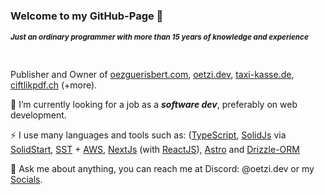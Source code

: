 ### Welcome to my GitHub-Page 👋

**<sub>*Just an ordinary programmer with more than 15 years of knowledge and experience*</sub>**

<br />

Publisher and Owner of [oezguerisbert.com](https://oezguerisbert.com), [oetzi.dev](https://oetzi.dev), [taxi-kasse.de](https://taxi-kasse.de), [ciftlikpdf.ch](https://ciftlikpdf.ch) (+more).

🔭 I’m currently looking for a job as a ***software dev***, preferably on web development.

⚡ I use many languages and tools such as: ([TypeScript](https://www.typescriptlang.org/), [SolidJs](https://www.solidjs.com/) via [SolidStart](https://start.solidjs.com/getting-started/what-is-solidstart), [SST](https://github.com/sst/sst) + [AWS](https://aws.amazon.com/), [NextJs](https://nextjs.org/) (with [ReactJS](https://reactjs.org/)), [Astro](https://astro.build/) and [Drizzle-ORM](https://orm.drizzle.team/)

💬 Ask me about anything, you can reach me at Discord: @oetzi.dev or my [Socials](https://oezguerisbert.com/socials).
